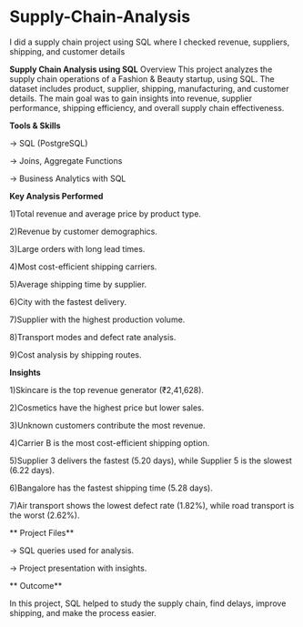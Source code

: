 # Supply-Chain-Analysis
I did a supply chain project using SQL where I checked revenue, suppliers, shipping, and customer details

**Supply Chain Analysis using SQL**
Overview This project analyzes the supply chain operations of a Fashion & Beauty startup, using SQL. The dataset includes product, supplier, shipping, manufacturing, and customer details. The main goal was to gain insights into revenue, supplier performance, shipping efficiency, and overall supply chain effectiveness.

**Tools & Skills**

-> SQL (PostgreSQL)

-> Joins, Aggregate Functions

-> Business Analytics with SQL

**Key Analysis Performed**

1)Total revenue and average price by product type.

2)Revenue by customer demographics.

3)Large orders with long lead times.

4)Most cost-efficient shipping carriers.

5)Average shipping time by supplier.

6)City with the fastest delivery.

7)Supplier with the highest production volume.

8)Transport modes and defect rate analysis.

9)Cost analysis by shipping routes.

**Insights**

1)Skincare is the top revenue generator (₹2,41,628).

2)Cosmetics have the highest price but lower sales.

3)Unknown customers contribute the most revenue.

4)Carrier B is the most cost-efficient shipping option.

5)Supplier 3 delivers the fastest (5.20 days), while Supplier 5 is the slowest (6.22 days).

6)Bangalore has the fastest shipping time (5.28 days).

7)Air transport shows the lowest defect rate (1.82%), while road transport is the worst (2.62%).

** Project Files**

 -> SQL queries used for analysis.

 -> Project presentation with insights.

** Outcome**

In this project, SQL helped to study the supply chain, find delays, improve shipping, and make the process easier.
